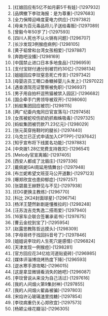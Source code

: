 
1. [红娘回应有5亿不如月薪5千有娃]-[1297932]
1. [品牌撤下李玟海报：是为尊重]-[1297683]
1. [全力保障迎峰度夏电力供应]-[1297382]
1. [母亲为百元毒品将儿子送给毒贩]-[1297089]
1. [曾毅今年50岁了]-[1297593]
1. [四川人死也不认火锅有问题]-[1296707]
1. [长沙发现3例猴痘病例]-[1298105]
1. [黄子韬曾和台湾女孩相爱]-[1297887]
1. [奔跑吧没播]-[1298169]
1. [中国禁止进口日本多地食品]-[1296959]
1. [支付宝财付通分别被罚约30亿]-[1298134]
1. [姐姐回应李玟窒息死亡传言]-[1297342]
1. [母婴店员工嚼口香糖掉婴儿头发上]-[1297022]
1. [遇查酒驾亮证警察被免职]-[1296937]
1. [男子用自拍杆逗熊猫被禁入园区]-[1296682]
1. [国企牵手门男领导被双开]-[1298060]
1. [蚂蚁集团回应被罚]-[1298115]
1. [两广纪委内鬼同日官宣落马]-[1297458]
1. [女孩被蛇咬伤奶奶抓蜘蛛吸毒]-[1297325]
1. [蚂蚁集团被罚款71.23亿元]-[1298029]
1. [张元英穿拖鞋时的腿长]-[1297440]
1. [乌克兰已正式申请加入CPTPP]-[1297642]
1. [知乎宣布将下线匿名功能]-[1297883]
1. [中央拨1.28亿党费支持救灾]-[1296541]
1. [Melody官宣离婚]-[1297405]
1. [西安人都成了沈眉庄]-[1297336]
1. [戴佩妮GAI周延用情舞台]-[1297948]
1. [布兰妮希望文班亚马公开道歉]-[1297123]
1. [曝郑欣宜也患抑郁症]-[1297257]
1. [张碧晨王赫野见与不见]-[1297938]
1. [EDG更换主教练]-[1296770]
1. [科比 2K24封面球星]-[1296714]
1. [杨洋王楚然新剧是懂推拉的]-[1298248]
1. [汪苏泷吉克隽逸二搭雨爱]-[1297940]
1. [16家车企联合签署承诺书]-[1297675]
1. [曹云金挖到宝了]-[1295954]
1. [赵露思教陈哲远摸头]-[1298309]
1. [字母哥终于找回抖音号了]-[1297846]
1. [姐姐说李玟的人生死穴是感情]-[1296824]
1. [天津发现一例猴痘]-[1298281]
1. [官方回应花34亿给河道贴瓷砖]-[1296985]
1. [媒体评淄博烧烤热度下降]-[1296593]
1. [逆水寒手游攻略]-[1296015]
1. [这是拿显微镜看消失的她吧]-[1296087]
1. [李玟曾说从来没为自己活过]-[1297616]
1. [我的人间烟火第9集封神]-[1297855]
1. [我的人间烟火翟淼被骗]-[1297803]
1. [宋焰许沁玻璃渣里找糖]-[1297854]
1. [李玟病重仍关心郑欣宜]-[1297573]
1. [杨颖尘缘花瓣浴]-[1296305]
